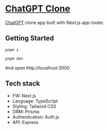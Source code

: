 # [ChatGPT Clone](https://chat-gpt-clone.vercel.app/)

[ChatGPT](https://chat.openai.com/) clone app built with Next.js app router.

## Getting Started

```
pnpm i

pnpm dev
```

And open http://localhost:3000

## Tech stack

- FW: Next.js
- Language: TypeScript
- Styling: Tailwind CSS
- ORM: Prisma
- Authentication: Auth.js
- API: Express
